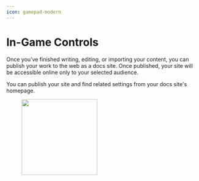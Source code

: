 ```yaml
---
icon: gamepad-modern
---
```


# In-Game Controls

Once you’ve finished writing, editing, or importing your content, you can publish your work to the web as a docs site. Once published, your site will be accessible online only to your selected audience.

You can publish your site and find related settings from your docs site's homepage.

<div align="left">

<figure><img src="../.gitbook/assets/Screenshot 2024-11-21 at 1.13.17 AM.png" alt="" width="198"><figcaption></figcaption></figure>

</div>
